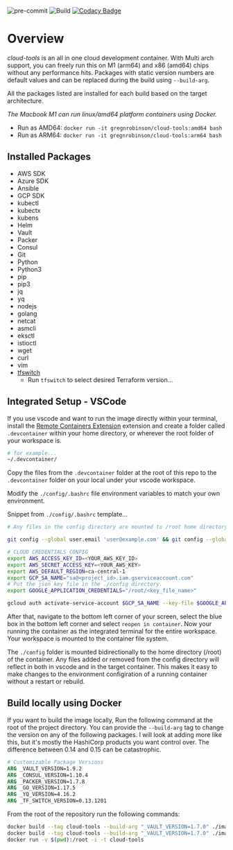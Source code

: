 ![pre-commit](https://img.shields.io/github/workflow/status/gregnrobinson/cloud-tools/pre-commit?label=pre-commit) ![Build](https://img.shields.io/github/workflow/status/gregnrobinson/cloud-tools/docker-build-push/main)  [![Codacy Badge](https://app.codacy.com/project/badge/Grade/825037ee15d748e19a3264317690ecbb)](https://www.codacy.com/gh/gregnrobinson/cloud-tools/dashboard?utm_source=github.com&amp;utm_medium=referral&amp;utm_content=gregnrobinson/cloud-tools&amp;utm_campaign=Badge_Grade)

# Overview

*cloud-tools* is an all in one cloud development container. With Multi arch support, you can freely run this on M1 (arm64) and x86 (amd64) chips without any performance hits. Packages with static version numbers are default values and can be replaced during the build using `--build-arg`.

All the packages listed are installed for each build based on the target architecture.

*The Macbook M1 can run linux/amd64 platform containers using Docker.*

- Run as AMD64: `docker run -it gregnrobinson/cloud-tools:amd64 bash`
- Run as ARM64: `docker run -it gregnrobinson/cloud-tools:arm64 bash`

## Installed Packages

- AWS SDK
- Azure SDK
- Ansible
- GCP SDK
- kubectl
- kubectx
- kubens
- Helm
- Vault
- Packer
- Consul
- Git
- Python
- Python3
- pip
- pip3
- jq
- yq
- nodejs
- golang
- netcat
- asmcli
- eksctl
- istioctl
- wget
- curl
- vim
- [tfswitch](https://tfswitch.warrensbox.com/Quick-Start/)
  - Run `tfswitch` to select desired Terraform version...

## Integrated Setup - VSCode

If you use vscode and want to run the image directly within your terminal, install the [Remote Containers Extension](https://marketplace.visualstudio.com/items?itemName=ms-vscode-remote.remote-containers) extension and create a folder called `.devcontainer` within your home directory, or wherever the root folder of your workspace is.

```sh
# for example...
~/.devcontainer/
```

Copy the files from the `.devcontainer` folder at the root of this repo to the `.devcontainer` folder on your local under your vscode workspace.

Modify the `./config/.bashrc` file environment variables to match your own environment.

Snippet from `./config/.bashrc` template...

```sh
# Any files in the config directory are mounted to /root home directory.

git config --global user.email 'user@example.com' && git config --global user.name 'Jane Doe'

# CLOUD CREDENTIALS CONFIG
export AWS_ACCESS_KEY_ID=<YOUR_AWS_KEY_ID>
export AWS_SECRET_ACCESS_KEY=<YOUR_AWS_KEY>
export AWS_DEFAULT_REGION=ca-central-1
export GCP_SA_NAME="sa@<project_id>.iam.gserviceaccount.com"
# Put the json key file in the ./config directory.
export GOOGLE_APPLICATION_CREDENTIALS="/root/<key_file_name>"

gcloud auth activate-service-account $GCP_SA_NAME --key-file $GOOGLE_APPLICATION_CREDENTIALS
```

After that, navigate to the bottom left corner of your screen, select the blue box in the bottom left corner and select `reopen in container`. Now your running the container as the integrated terminal for the entire workspace. Your workspace is mounted to the container file system.

The `./config` folder is mounted bidirectionally to the home directory (/root) of the container. Any files added or removed from the config directory will reflect in both in vscode and in the target container. This makes it easy to make changes to the environment configiration of a running container without a restart or rebuild.

## Build locally using Docker

If you want to build the image locally, Run the following command at the root of the project directory. You can provide the `--build-arg` tag to change the version on any of the following packages. I will look at adding more like this, but it's mostly the HashiCorp products you want control over. The difference between 0.14 and 0.15 can be catastrophic.

```dockerfile
# Customizable Package Versions
ARG _VAULT_VERSION=1.9.2
ARG _CONSUL_VERSION=1.10.4
ARG _PACKER_VERSION=1.7.8
ARG _GO_VERSION=1.17.5
ARG _YQ_VERSION=4.16.2
ARG _TF_SWITCH_VERSION=0.13.1201
```

From the root of the repository run the following commands:

```bash
docker build --tag cloud-tools --build-arg "_VAULT_VERSION=1.7.0" ./image/arm64/
docker build --tag cloud-tools --build-arg "_VAULT_VERSION=1.7.0" ./image/amd64/
docker run -v $(pwd):/root -i -t cloud-tools
```
